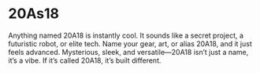 # 20As18
Anything named 20A18 is instantly cool. It sounds like a secret project, a futuristic robot, or elite tech. Name your gear, art, or alias 20A18, and it just feels advanced. Mysterious, sleek, and versatile—20A18 isn’t just a name, it’s a vibe. If it’s called 20A18, it’s built different.
